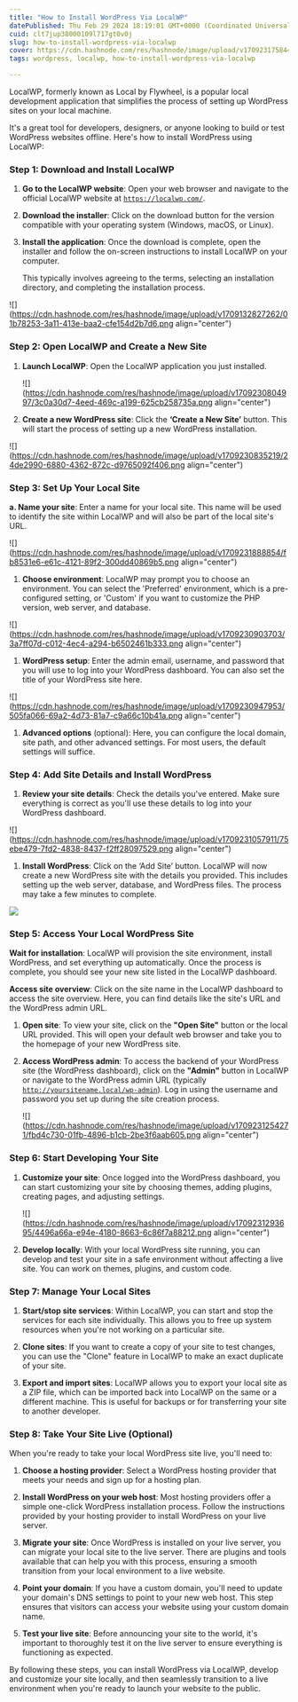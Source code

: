```yaml
---
title: "How to Install WordPress Via LocalWP"
datePublished: Thu Feb 29 2024 18:19:01 GMT+0000 (Coordinated Universal Time)
cuid: clt7jup38000109l717gt0v0j
slug: how-to-install-wordpress-via-localwp
cover: https://cdn.hashnode.com/res/hashnode/image/upload/v1709231758446/10cdb359-bf8c-491b-b6ab-ab366651d0fb.png
tags: wordpress, localwp, how-to-install-wordpress-via-localwp

---
```


LocalWP, formerly known as Local by Flywheel, is a popular local development application that simplifies the process of setting up WordPress sites on your local machine.

It's a great tool for developers, designers, or anyone looking to build or test WordPress websites offline. Here's how to install WordPress using LocalWP:

### **Step 1: Download and Install LocalWP**

1. **Go to the LocalWP website**: Open your web browser and navigate to the official LocalWP website at [`https://localwp.com/`](https://localwp.com/).
    
2. **Download the installer**: Click on the download button for the version compatible with your operating system (Windows, macOS, or Linux).
    
3. **Install the application**: Once the download is complete, open the installer and follow the on-screen instructions to install LocalWP on your computer.
    
    This typically involves agreeing to the terms, selecting an installation directory, and completing the installation process.
    

![](https://cdn.hashnode.com/res/hashnode/image/upload/v1709132827262/01b78253-3a11-413e-baa2-cfe154d2b7d6.png align="center")

### **Step 2: Open LocalWP and Create a New Site**

1. **Launch LocalWP**: Open the LocalWP application you just installed.
    
    ![](https://cdn.hashnode.com/res/hashnode/image/upload/v1709230804997/3c0a30d7-4eed-469c-a199-625cb258735a.png align="center")
    
2. **Create a new WordPress site**: Click the **‘Create a New Site’** button. This will start the process of setting up a new WordPress installation.
    

![](https://cdn.hashnode.com/res/hashnode/image/upload/v1709230835219/24de2990-6880-4362-872c-d9765092f406.png align="center")

### **Step 3: Set Up Your Local Site**

**a. Name your site**: Enter a name for your local site. This name will be used to identify the site within LocalWP and will also be part of the local site's URL.

![](https://cdn.hashnode.com/res/hashnode/image/upload/v1709231888854/fb8531e6-e61c-4121-89f2-300dd40869b5.png align="center")

1. **Choose environment**: LocalWP may prompt you to choose an environment. You can select the 'Preferred' environment, which is a pre-configured setting, or 'Custom' if you want to customize the PHP version, web server, and database.
    

![](https://cdn.hashnode.com/res/hashnode/image/upload/v1709230903703/3a7ff07d-c012-4ec4-a294-b6502461b333.png align="center")

1. **WordPress setup**: Enter the admin email, username, and password that you will use to log into your WordPress dashboard. You can also set the title of your WordPress site here.
    

![](https://cdn.hashnode.com/res/hashnode/image/upload/v1709230947953/505fa066-69a2-4d73-81a7-c9a66c10b41a.png align="center")

1. **Advanced options** (optional): Here, you can configure the local domain, site path, and other advanced settings. For most users, the default settings will suffice.
    

### **Step 4: Add Site Details and Install WordPress**

1. **Review your site details**: Check the details you've entered. Make sure everything is correct as you'll use these details to log into your WordPress dashboard.
    

![](https://cdn.hashnode.com/res/hashnode/image/upload/v1709231057911/75ebe479-7fd2-4838-8437-f2ff28097529.png align="center")

1. **Install WordPress**: Click on the ‘Add Site’ button. LocalWP will now create a new WordPress site with the details you provided. This includes setting up the web server, database, and WordPress files. The process may take a few minutes to complete.
    

![]( align="center")

### **Step 5: Access Your Local WordPress Site**

**Wait for installation**: LocalWP will provision the site environment, install WordPress, and set everything up automatically. Once the process is complete, you should see your new site listed in the LocalWP dashboard.

**Access site overview**: Click on the site name in the LocalWP dashboard to access the site overview. Here, you can find details like the site's URL and the WordPress admin URL.

1. **Open site**: To view your site, click on the **"Open Site"** button or the local URL provided. This will open your default web browser and take you to the homepage of your new WordPress site.
    
2. **Access WordPress admin**: To access the backend of your WordPress site (the WordPress dashboard), click on the **"Admin"** button in LocalWP or navigate to the WordPress admin URL (typically [`http://yoursitename.local/wp-admin`](http://yoursitename.local/wp-admin)). Log in using the username and password you set up during the site creation process.
    
    ![](https://cdn.hashnode.com/res/hashnode/image/upload/v1709231254271/fbd4c730-01fb-4896-b1cb-2be3f6aab605.png align="center")
    

### **Step 6: Start Developing Your Site**

1. **Customize your site**: Once logged into the WordPress dashboard, you can start customizing your site by choosing themes, adding plugins, creating pages, and adjusting settings.
    
    ![](https://cdn.hashnode.com/res/hashnode/image/upload/v1709231293695/4496a66a-e94e-4180-8663-6c86f7a88212.png align="center")
    
2. **Develop locally**: With your local WordPress site running, you can develop and test your site in a safe environment without affecting a live site. You can work on themes, plugins, and custom code.
    

### **Step 7: Manage Your Local Sites**

1. **Start/stop site services**: Within LocalWP, you can start and stop the services for each site individually. This allows you to free up system resources when you're not working on a particular site.
    
2. **Clone sites**: If you want to create a copy of your site to test changes, you can use the "Clone" feature in LocalWP to make an exact duplicate of your site.
    
3. **Export and import sites**: LocalWP allows you to export your local site as a ZIP file, which can be imported back into LocalWP on the same or a different machine. This is useful for backups or for transferring your site to another developer.
    

### **Step 8: Take Your Site Live (Optional)**

When you're ready to take your local WordPress site live, you'll need to:

1. **Choose a hosting provider**: Select a WordPress hosting provider that meets your needs and sign up for a hosting plan.
    
2. **Install WordPress on your web host**: Most hosting providers offer a simple one-click WordPress installation process. Follow the instructions provided by your hosting provider to install WordPress on your live server.
    
3. **Migrate your site**: Once WordPress is installed on your live server, you can migrate your local site to the live server. There are plugins and tools available that can help you with this process, ensuring a smooth transition from your local environment to a live website.
    
4. **Point your domain**: If you have a custom domain, you'll need to update your domain's DNS settings to point to your new web host. This step ensures that visitors can access your website using your custom domain name.
    
5. **Test your live site**: Before announcing your site to the world, it's important to thoroughly test it on the live server to ensure everything is functioning as expected.
    

By following these steps, you can install WordPress via LocalWP, develop and customize your site locally, and then seamlessly transition to a live environment when you're ready to launch your website to the public.